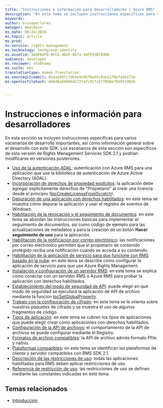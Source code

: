 ```yaml
---
title: "Instrucciones e información para desarrolladores | Azure RMS"
description: "En este tema se incluyen instrucciones específicas para varios escenarios de desarrollo importantes."
keywords: 
author: bruceperlerms
manager: mbaldwin
ms.date: 08/24/2016
ms.topic: article
ms.prod: 
ms.service: rights-management
ms.technology: techgroup-identity
ms.assetid: 5A9F04FD-0FCD-482F-8671-36FE93B783B0
audience: developer
ms.reviewer: shubhamp
ms.suite: ems
translationtype: Human Translation
ms.sourcegitcommit: 024a29d7c7db2e4c0578a95c93e22f8e7a5b173e
ms.openlocfilehash: 846d8a84694d2727afc91fc6770b8e7bb9f24026


---
```


# Instrucciones e información para desarrolladores

En esta sección se incluyen instrucciones específicas para varios escenarios de desarrollo importantes, así como información general sobre el desarrollo con este SDK. Los escenarios de esta sección son específicos de esta versión de Rights Management Services SDK 2.1 y podrían modificarse en versiones posteriores.
- [Uso de la autenticación ADAL](how-to-use-adal-authentication.md): autenticación con Azure RMS para una aplicación que use la biblioteca de autenticación de Azure Active Directory (ADAL).
- [Incorporación de derechos de propiedad explícitos](add-explicit-owner-rights.md): la aplicación debe agregar explícitamente derechos de &quot;Propietario&quot; al crear una licencia desde el principio ([IpcCreateLicenseFromScratch](/rights-management/sdk/2.1/api/win/functions#msipc_ipccreatelicensefromscratch)).
- [Depuración de una aplicación con derechos habilitados](debugging-applications-that-use-ad-rms.md): en este tema se muestra cómo depurar la aplicación y usar el registro de eventos de Windows.
- [Habilitación de la revocación y el seguimiento de documentos](tracking-content.md): en este tema se abordan las instrucciones básicas para implementar el seguimiento de documentos, así como código de ejemplo para las actualizaciones de metadatos y para la creación de un botón **Hacer seguimiento de uso** para la aplicación.
- [Habilitación de la notificación por correo electrónico](how-to-enable-email-notification.md): las notificaciones por correo electrónico permiten que el propietario de contenido protegido reciba una notificación cuando se acceda a su contenido.
- [Habilitación de la aplicación de servicio para que funcione con RMS basado en la nube](how-to-use-file-api-with-aadrm-cloud.md): en este tema se describe cómo configurar la aplicación de servicio para que use Azure Rights Management.
- [Instalación y configuración de un servidor RMS](how-to-install-and-configure-an-rms-server.md): en este tema se explica cómo conectar con un servidor RMS o Azure RMS para probar la aplicación con derechos habilitados.
- [Establecimiento del modo de seguridad de API](setting-the-api-security-mode-api-mode.md): puede elegir en qué modo de seguridad se ejecutará la aplicación de API de archivo mediante la función [IpcSetGlobalProperty](/rights-management/sdk/2.1/api/win/functions#msipc_ipcsetglobalproperty).
- [Trabajo con la configuración de cifrado](working-with-encryption.md): en este tema se le orienta sobre nuestros paquetes de cifrado y se muestra el uso de algunos fragmentos de código.
- [Tipos de aplicación](application-types.md): en este tema se cubren los tipos de aplicaciones que puede elegir crear como aplicaciones con derechos habilitados.
- [Configuración de la API de archivos](file-api-configuration.md): el comportamiento de la API de archivos se puede configurar mediante el Registro.
- [Formatos de archivo compatibles](supported-file-formats.md): la API de archivo admite formato Pfile y nativo.
- [Plataformas compatibles](supported-platforms.md): en este tema se identifican las plataformas de cliente y servidor compatibles con RMS SDK 2.1.
- [Descripción de las restricciones de uso](understanding-usage-restrictions.md): todas las aplicaciones habilitadas para RMS deben aplicar restricciones de uso.
- [Referencia de restricción de uso](usage-restriction-reference.md): las restricciones de uso se definen mediante las constantes indicadas en este tema.

 
## Temas relacionados ##
* [Introducción](ad-rms-overview.md)
 

 



<!--HONumber=Aug16_HO4-->


